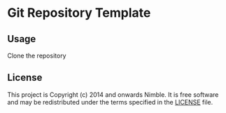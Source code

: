 # Git Repository Template


## Usage

Clone the repository

## License

This project is Copyright (c) 2014 and onwards Nimble. It is free software and may be redistributed under the terms specified in the [LICENSE] file.

[LICENSE]: /LICENSE
